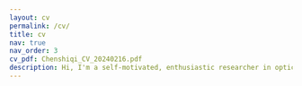```yaml
---
layout: cv
permalink: /cv/
title: cv
nav: true
nav_order: 3
cv_pdf: Chenshiqi_CV_20240216.pdf
description: Hi, I'm a self-motivated, enthusiastic researcher in optical engineering. My work lies at the intersection of optics, graphics, and computer vision. I led the project of computational optics and deployed the relevant technology into the flagships of Huawei (from Huawei P50). My research interests are optical simulation, end-to-end optimization, learning-based image processing, and the next generation of optical computing methodology. 
---
```

